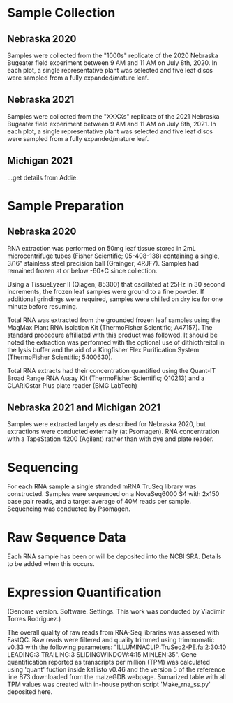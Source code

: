 # Sample Collection

## Nebraska 2020

Samples were collected from the "1000s" replicate of the 2020 Nebraska Bugeater field experiment between 9 AM and 11 AM on July 8th, 2020. In each plot, a single representative plant was selected and five leaf discs were sampled from a fully expanded/mature leaf.

## Nebraska 2021

Samples were collected from the "XXXXs" replicate of the 2021 Nebraska Bugeater field experiment between 9 AM and 11 AM on July 8th, 2021. In each plot, a single representative plant was selected and five leaf discs were sampled from a fully expanded/mature leaf.

## Michigan 2021

...get details from Addie. 

# Sample Preparation

## Nebraska 2020

RNA extraction was performed on 50mg leaf tissue stored in 2mL microcentrifuge tubes (Fisher Scientific; 05-408-138) containing a single, 3/16" stainless steel precision ball (Grainger; 4RJF7). Samples had remained frozen at or below -60*C since collection.

Using a TissueLyzer II (Qiagen; 85300) that oscillated at 25Hz in 30 second increments, the frozen leaf samples were ground to a fine powder. If additional grindings were required, samples were chilled on dry ice for one minute before resuming.

Total RNA was extracted from the grounded frozen leaf samples using the MagMax Plant RNA Isolation Kit (ThermoFisher Scientific; A47157). The standard procedure affiliated with this product was followed. It should be noted the extraction was performed with the optional use of dithiothreitol in the lysis buffer and the aid of a Kingfisher Flex Purification System (ThermoFisher Scientific; 5400630).

Total RNA extracts had their concentration quantified using the Quant-IT Broad Range RNA Assay Kit (ThermoFisher Scientific; Q10213) and a CLARIOstar Plus plate reader (BMG LabTech)

## Nebraska 2021 and Michigan 2021

Samples were extracted largely as described for Nebraska 2020, but extractions were conducted externally (at Psomagen). RNA concentration with a TapeStation 4200 (Agilent) rather than with dye and plate reader. 

# Sequencing

For each RNA sample a single stranded mRNA TruSeq library was constructed. Samples were sequenced on a NovaSeq6000 S4 with 2x150 base pair reads, and a target average of 40M reads per sample. Sequencing was conducted by Psomagen.

# Raw Sequence Data

Each RNA sample has been or will be deposited into the NCBI SRA. Details to be added when this occurs.

# Expression Quantification

(Genome version. Software. Settings. This work was conducted by Vladimir Torres Rodriguez.)

The overall quality of raw reads from RNA-Seq libraries was assesed with FastQC. Raw reads were filtered and quality trimmed using trimmomatic v0.33 with the following parameters: "ILLUMINACLIP:TruSeq2-PE.fa:2:30:10 LEADING:3 TRAILING:3 SLIDINGWINDOW:4:15 MINLEN:35". Gene quantification reported as transcripts per million (TPM) was calculated using 'quant' fuction inside kallisto v0.46 and the version 5 of the reference line B73 downloaded from the maizeGDB webpage. Sumarized table with all TPM values was created with in-house python script 'Make_rna_ss.py' deposited here.

